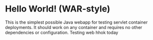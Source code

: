 Hello World! (WAR-style)
===============

This is the simplest possible Java webapp for testing servlet container deployments.  It should work on any container and requires no other dependencies or configuration. 
Testing web hhok
today
